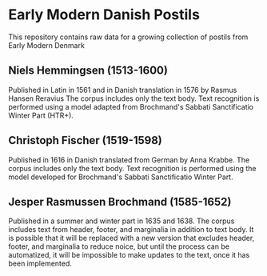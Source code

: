 # Early Modern Danish Postils
This repository contains raw data for a growing collection of postils from Early Modern Denmark

## Niels Hemmingsen (1513-1600)
Published in Latin in 1561 and in Danish translation in 1576 by Rasmus Hansen Reravius
The corpus includes only the text body. Text recognition is performed using a model adapted from Brochmand's Sabbati Sanctificatio Winter Part (HTR+).

## Christoph Fischer (1519-1598)
Published in 1616 in Danish translated from German by Anna Krabbe.
The corpus includes only the text body. Text recognition is performed using the model developed for Brochmand's Sabbati Sanctificatio Winter Part.

## Jesper Rasmussen Brochmand (1585-1652)
Published in a summer and winter part in 1635 and 1638.
The corpus includes text from header, footer, and marginalia in addition to text body. It is possible that it will be replaced with a new version that excludes header, footer, and marginalia to reduce noice, but until the process can be automatized, it will be impossible to make updates to the text, once it has been implemented.
